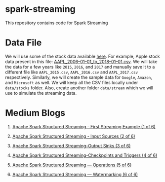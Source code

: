 # spark-streaming
This repository contains code for Spark Streaming

# Data File
We will use some of the stock data available [here](https://github.com/szrlee/Stock-Time-Series-Analysis/tree/master/data). 
For example, Apple stock data present in this file: [AAPL_2006–01–01_to_2018–01–01.csv](https://github.com/szrlee/Stock-Time-Series-Analysis/blob/master/data/AAPL_2006-01-01_to_2018-01-01.csv).
 We will take the data for a few years like `2015`, `2016`, and `2017` and manually save it to a different file like `AAPL_2015.csv`, `AAPL_2016.csv` and `AAPL_2017.csv` respectively. 
 Similarly, we will create the sample data for `Google`, `Amazon`, and `Microsoft` as well. 
 We will keep all the CSV files locally under `data/stocks` folder. 
 Also, create another folder `data/stream` which we will use to simulate the streaming data.

# Medium Blogs
1. [Apache Spark Structured Streaming - First Streaming Example (1 of 6)](https://medium.com/expedia-group-tech/apache-spark-structured-streaming-first-streaming-example-1-of-6-e8f3219748ef)

2. [Apache Spark Structured Streaming - Input Sources (2 of 6)](https://medium.com/expedia-group-tech/apache-spark-structured-streaming-input-sources-2-of-6-6a72f798838c)

3. [Apache Spark Structured Streaming-Output Sinks (3 of 6)](https://medium.com/expedia-group-tech/apache-spark-structured-streaming-output-sinks-3-of-6-ed3247545fbc)

4. [Apache Spark Structured Streaming-Checkpoints and Triggers (4 of 6)](https://medium.com/expedia-group-tech/apache-spark-structured-streaming-checkpoints-and-triggers-4-of-6-b6f15d5cfd8d)

5. [Apache Spark Structured Streaming — Operations (5 of 6)](https://medium.com/expedia-group-tech/apache-spark-structured-streaming-operations-5-of-6-40d907866fa7)

6. [Apache Spark Structured Streaming — Watermarking (6 of 6)](https://medium.com/expedia-group-tech/apache-spark-structured-streaming-watermarking-6-of-6-1187542d779f)
